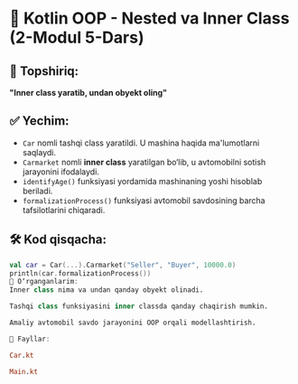 # 🚗 Kotlin OOP - Nested va Inner Class (2-Modul 5-Dars)

## 📌 Topshiriq:
**"Inner class yaratib, undan obyekt oling"**

## ✅ Yechim:
- `Car` nomli tashqi class yaratildi. U mashina haqida ma'lumotlarni saqlaydi.
- `Carmarket` nomli **inner class** yaratilgan bo‘lib, u avtomobilni sotish jarayonini ifodalaydi.
- `identifyAge()` funksiyasi yordamida mashinaning yoshi hisoblab beriladi.
- `formalizationProcess()` funksiyasi avtomobil savdosining barcha tafsilotlarini chiqaradi.

## 🛠 Kod qisqacha:
```kotlin
val car = Car(...).Carmarket("Seller", "Buyer", 10000.0)
println(car.formalizationProcess())
📌 O‘rganganlarim:
Inner class nima va undan qanday obyekt olinadi.

Tashqi class funksiyasini inner classda qanday chaqirish mumkin.

Amaliy avtomobil savdo jarayonini OOP orqali modellashtirish.

📁 Fayllar:

Car.kt

Main.kt